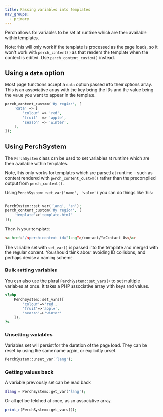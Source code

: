 ```yaml
---
title: Passing variables into templates
nav_groups:
  - primary
---
```


Perch allows for variables to be set at runtime which are then available within templates.

Note: this will only work if the template is processed as the page loads, so it won't work with `perch_content()` as that renders the template when the content is edited. Use `perch_content_custom()` instead.

## Using a `data` option

Most page functions accept a `data` option passed into their options array. This is an associative array with the key being the IDs and the value being the value you want to appear in the template.

```php
perch_content_custom('My region', [
    'data' => [
        'colour' => 'red',
        'fruit'  => 'apple',
        'season' => 'winter',
    ],
]);
```

## Using PerchSystem

The `PerchSystem` class can be used to set variables at runtime which are then available within templates.

Note, this only works for templates which are parsed at runtime – such as content rendered with `perch_content_custom()` rather than the precompiled output from `perch_content()`.

Using `PerchSystem::set_var('name', 'value')` you can do things like this:

```php

PerchSystem::set_var('lang', 'en');
perch_content_custom('My region', [
    'template'=>'template.html'
]);

```

Then in your template:

```html
<a href="/<perch:content id="lang">/contact/">Contact Us</a>
```

The variable set with `set_var()` is passed into the template and merged with the regular content. You should think about avoiding ID collisions, and perhaps devise a naming scheme.

### Bulk setting variables

You can also use the plural `PerchSystem::set_vars()` to set multiple variables at once. It takes a PHP associative array with keys and values.

```php
<?php
    PerchSystem::set_vars([
        'colour'=>'red',
        'fruit'=>'apple',
        'season'=>'winter'
    ]);
?>
```

### Unsetting variables

Variables set will persist for the duration of the page load. They can be reset by using the same name again, or explicitly unset.

```php
PerchSystem::unset_var('lang');
```

### Getting values back

A variable previously set can be read back.

```php
$lang = PerchSystem::get_var('lang');
```

Or all get be fetched at once, as an associative array.

```php
print_r(PerchSystem::get_vars());
```
